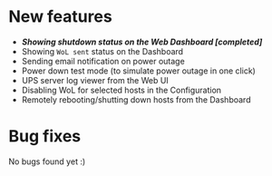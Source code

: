 # New features
* ***Showing shutdown status on the Web Dashboard [completed]***
* Showing `WoL sent` status on the Dashboard
* Sending email notification on power outage
* Power down test mode (to simulate power outage in one click)
* UPS server log viewer from the Web UI
* Disabling WoL for selected hosts in the Configuration
* Remotely rebooting/shutting down hosts from the Dashboard

# Bug fixes
No bugs found yet :)

